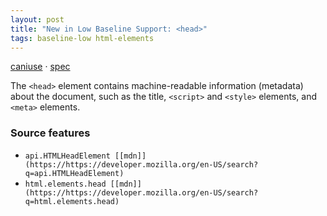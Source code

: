 ```yaml
---
layout: post
title: "New in Low Baseline Support: <head>"
tags: baseline-low html-elements
---
```


[caniuse](https://caniuse.com/?search=head) · [spec](https://html.spec.whatwg.org/multipage/semantics.html#the-head-element)

The `<head>` element contains machine-readable information (metadata) about the document, such as the title, `<script>` and `<style>` elements, and `<meta>` elements.

### Source features

- ``api.HTMLHeadElement [[mdn]](https://https://developer.mozilla.org/en-US/search?q=api.HTMLHeadElement)``
- ``html.elements.head [[mdn]](https://https://developer.mozilla.org/en-US/search?q=html.elements.head)``
